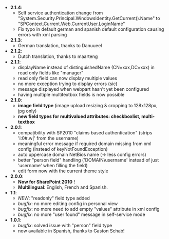 *   **2.1.4**:
    *   Self service authentication change from "System.Security.Principal.WindowsIdentity.GetCurrent().Name" to "SPContext.Current.Web.CurrentUser.LoginName"
    *   Fix typo in default german and spanish default configuration causing errors with xml parsing
*   **2.1.3**:
    *   German translation, thanks to Danuueel
*   **2.1.2**:
    *   Dutch translation, thanks to maarteng
*   **2.1.1**:
    *   displayName instead of distinguishedName (CN=xxx,DC=xxx) in read only fields like "manager"
    *   read only field can now display multiple values
    *   no more exception trying to display errors (sic)
    *   message displayed when webpart hasn't yet been configured
    *   having multiple multitextbox fields is now possible
*   **2.1.0**:
    *   **image field type** (image upload resizing & cropping to 128x128px, jpg only)
    *   **new field types for multivalued attributes: checkboxlist, multi-textbox**
*   **2.0.1**:
    *   compatibility with SP2010 "claims based authentication" (strips 'i:0#.w|' from the username)
    *   meaningful error message if required domain missing from xml config (instead of keyNotFoundException)
    *   auto uppercase domain NetBios name (-> less config errors)
    *   better "person field" handling ('DOMAIN\username' instead of just 'username' when filling the field)
    *   edit form now with the current theme style
*   **2.0.0**:
    *   **Now for SharePoint 2010** !
    *   **Multilingual**: English, French and Spanish.
*   **1.1**:
    *   _NEW_: "readonly" field type added
    *   _bugfix_: no more editing config in personal view
    *   _bugfix_: no more need to add empty "values" attribute in xml config
    *   _bugfix_: no more "user found" message in self-service mode
*   **1.0.1**:
    *   _bugfix_: solved issue with "person" field type
    *   now available in Spanish, thanks to Gaston Schab!
